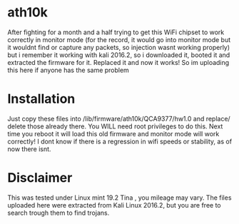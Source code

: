 # ath10k
After fighting for a month and a half trying to get this WiFi chipset to work correctly in monitor mode (for the record, it would go into monitor mode but it wouldnt find or capture any packets, so injection wasnt working properly) but i remember it working with kali 2016.2, so i downloaded it, booted it and extracted the firmware for it. Replaced it and now it works! So im uploading this here if anyone has the same problem

# Installation
Just copy these files into /lib/firmware/ath10k/QCA9377/hw1.0 and replace/ delete those already there. You WILL need root privileges to do this. 
Next time you reboot it will load this old firmware and monitor mode will work correctly! I dont know if there is a regression in wifi speeds or stability, as of now there isnt. 

# Disclaimer
This was tested under Linux mint 19.2 Tina , you mileage may vary. The files uploaded here were extracted from Kali Linux 2016.2, but you are free to search trough them to find trojans. 
